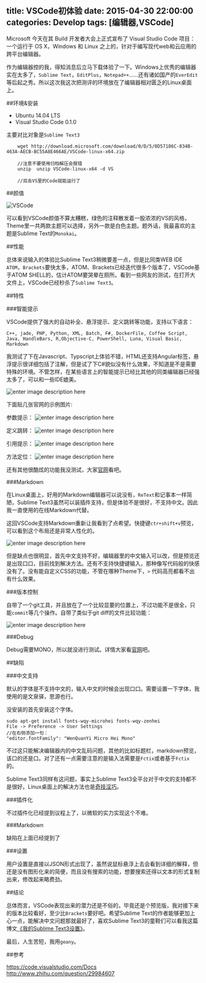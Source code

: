 title: VSCode初体验
date: 2015-04-30 22:00:00
categories: Develop
tags: [编辑器,VSCode]
---

Microsoft 今天在其 Build 开发者大会上正式宣布了 Visual Studio Code 项目：一个运行于 OS X，Windows 和 Linux 之上的，针对于编写现代web和云应用的跨平台编辑器。

作为编辑器控的我，得知消息后立马下载体验了一下。Windows上优秀的编辑器实在太多了，`Sublime Text`，`EditPlus`，`Notepad++`......还有诸如国产的`EverEdit`等后起之秀。所以这次我这次把测评的环境放在了编辑器相对匮乏的Linux桌面上。
<!-- more --> 
##环境&安装

 - Ubuntu 14.04 LTS
 - Visual Studio Code 0.1.0

主要对比对象是`Sublime Text3`


        wget http://download.microsoft.com/download/0/D/5/0D57186C-834B-463A-AECB-BC55A8E466AE/VSCode-linux-x64.zip
        
        //注意不要使用归档解压会报错
        unzip  unzip VSCode-linux-x64 -d VS
        
        //双击VS里的Code就能运行了


##颜值

![VSCode][1]

可以看到VSCode颜值不算太糟糕，绿色的注释散发着一股浓浓的VS的风格，Theme里一共两款主题可以选择，另外一款是白色主题。题外话，我最喜欢的主题是Sublime Text的`Monokai`。

##性能

总体来说输入的体验比Sublime Text3稍微要差一点，但是比同类WEB IDE `ATOM`，`Brackets`要快太多，ATOM、Brackets已经迭代很多个版本了，VSCode基于ATOM SHELL的，估计ATOM要哭晕在厕所。看到一些网友的测试，在打开大文件上，VSCode已经秒杀了`Sublime Text3`。

##特性

###智能提示

VSCode提供了强大的自动补全、悬浮提示、定义跳转等功能，支持以下语言：

    C++, jade, PHP, Python, XML, Batch, F#, DockerFile, Coffee Script, Java, HandleBars, R,Objective-C, PowerShell, Luna, Visual Basic, Markdown

我测试了下在Javascript、Typscript上体验不错，HTML还支持Angular标签，悬浮提示很详细包括了注解，但是试了下C#貌似没有什么效果，不知道是不是需要特殊的环境。不管怎样，在某些语言上的智能提示已经比其他的同类编辑器已经强太多了，可以和一些IDE媲美。

![enter image description here][2]

下面贴几张官网的示例图片:

参数提示：
![enter image description here][3]

定义跳转：
![enter image description here][4]

引用提示：
![enter image description here][5]

方法定位：
![enter image description here][6]

还有其他很酷炫的功能我没测试，大家[官网][7]看吧。

###Markdown

在Linux桌面上，好用的Markdown编辑器可以说没有，`ReText`和记事本一样简陋，Sublime Text3虽然可以装插件支持，但是体验不是很好，不支持中文。因此我一直使用的在线Markdown代替。

这回VSCode支持Markdown重新让我看到了点希望。快捷键`ctr+shift+v`预览，可以看到这个布局还是非常人性化的。

![enter image description here][8]

但是缺点也很明显，首先中文支持不好，编辑器里的中文输入可以改，但是预览还是出现口口，目前找到解决方法。还有不支持快捷键输入，那种像写代码般的快感没有了。没有能自定义CSS的功能，不管在哪种Theme下，`>` 代码高亮都看不出有什么效果。

###版本控制

自带了一个git工具，并且放在了一个比较显要的位置上，不过功能不是很全，只能`commit`等几个操作。自带了类似于git diff的文件比较功能：

![enter image description here][9]

###Debug

Debug需要MONO，所以就没进行测试。详情大家看[官网][10]吧。

##缺陷

###中文支持

默认的字体是不支持中文的，输入中文的时候会出现口口。需要设置一下字体，我使用的是文泉驿，思源也行。

没安装的首先安装这个字体。

    sudo apt-get install fonts-wqy-microhei fonts-wqy-zenhei
    File -> Preference -> User Settings
    //在右侧添加一句：
    "editor.fontFamily": "WenQuanYi Micro Hei Mono"

不过这只能解决编辑器内的中文乱码问题，其他的比如标题栏，markdown预览，该口的还是口。对了还有一点需要注意的是输入法需要是`Fctix`或者基于`Fctix`的。

Sublime Text3同样有这问题，事实上Sublime Text3全平台对于中文的支持都不是很好。Linux桌面上的解决方法也是[奇技淫巧][11]。

###插件化

不过插件化已经提到议程上了，以微软的实力实现这个不难。

###Markdown

缺陷在上面已经提到了

###设置

用户设置是直接以JSON形式出现了，虽然说鼠标悬浮上去会看到详细的解释，但还是没有图形化来的简便，而且没有搜索的功能，想要搜索还得以文本的形式复制出来，修改起来略费劲。

##结论

总体而言，VSCode表现出来的潜力还是不俗的，毕竟还是个预览版，我对接下来的版本比较看好，至少比`Brackets`要好吧。希望Sublime Text的作者能够更加上心一点，能解决中文问题那就最好了，喜欢Sublime Text3的童鞋们可以看我这篇博文[《我的Sublime Text3设置》][12]。

最后，人生苦短，我用`geany`。

##参考

https://code.visualstudio.com/Docs
http://www.zhihu.com/question/29984607


  [1]: http://7xawrk.com1.z0.glb.clouddn.com/c08cce9034f37cc93fc026bba9a9e326_b.jpg
  [2]: http://7xawrk.com1.z0.glb.clouddn.com/b3041588c25e63c108d34519c1ed7435_b.jpg
  [3]: https://code.visualstudio.com/Content/images/editing_evolved_parameterhints.png
  [4]: https://code.visualstudio.com/Content/images/editing_evolved_ctrl_hover.png
  [5]: https://code.visualstudio.com/Content/images/editing_evolved_reference_info.png
  [6]: https://code.visualstudio.com/Content/images/editing_evolved_symbol.png
  [7]: https://code.visualstudio.com/Docs/editingevolved
  [8]: http://7xawrk.com1.z0.glb.clouddn.com/d01756018f5c5bb172180a81522badec_b.jpg
  [9]: http://7xawrk.com1.z0.glb.clouddn.com/ab4461ceb4d7121a0dc7276a0e47c0c4_b.jpg
  [10]: https://code.visualstudio.com/Docs/debugging
  [11]: http://my.oschina.net/tsl0922/blog/113495
  [12]: http://reecoblog.info/2015/03/04/my-sublime-text3-setting/